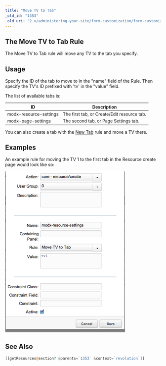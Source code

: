 ```yaml
---
title: "Move TV to Tab"
_old_id: "1353"
_old_uri: "2.x/administering-your-site/form-customization/form-customization-rules/move-tv-to-tab"
---
```


## The Move TV to Tab Rule

The Move TV to Tab rule will move any TV to the tab you specify.

## Usage

Specify the ID of the tab to move to in the "name" field of the Rule. Then specify the TV's ID prefixed with 'tv' in the "value" field.

The list of available tabs is:

| ID                     | Description                                 |
| ---------------------- | ------------------------------------------- |
| modx-resource-settings | The first tab, or Create/Edit resource tab. |
| modx-page-settings     | The second tab, or Page Settings tab.       |

You can also create a tab with the [New Tab](display/revolution20/New+Tab "New Tab") rule and move a TV there.

## Examples

An example rule for moving the TV 1 to the first tab in the Resource create page would look like so:

![](rule-tvmove.png)

## See Also

``` php
[[getResources@section? &parents=`1353` &context=`revolution`]]
```
